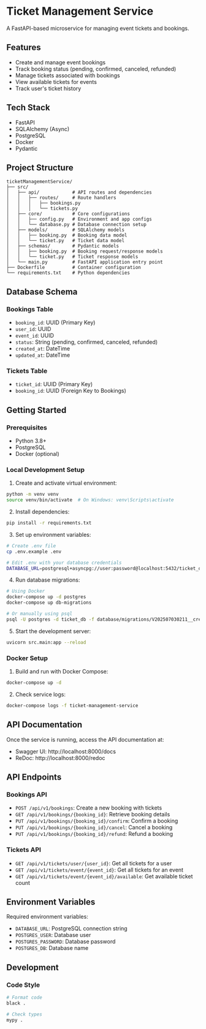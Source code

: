 # Ticket Management Service

A FastAPI-based microservice for managing event tickets and bookings.

## Features

- Create and manage event bookings
- Track booking status (pending, confirmed, canceled, refunded)
- Manage tickets associated with bookings
- View available tickets for events
- Track user's ticket history

## Tech Stack

- FastAPI
- SQLAlchemy (Async)
- PostgreSQL
- Docker
- Pydantic

## Project Structure

```
ticketManagementService/
├── src/
│   ├── api/            # API routes and dependencies
│   │   ├── routes/     # Route handlers
│   │   │   ├── bookings.py
│   │   │   └── tickets.py
│   ├── core/           # Core configurations
│   │   ├── config.py   # Environment and app configs
│   │   └── database.py # Database connection setup
│   ├── models/         # SQLAlchemy models
│   │   ├── booking.py  # Booking data model
│   │   └── ticket.py   # Ticket data model
│   ├── schemas/        # Pydantic models
│   │   ├── booking.py  # Booking request/response models
│   │   └── ticket.py   # Ticket response models
│   └── main.py         # FastAPI application entry point
├── Dockerfile          # Container configuration
└── requirements.txt    # Python dependencies
```

## Database Schema

### Bookings Table

- `booking_id`: UUID (Primary Key)
- `user_id`: UUID
- `event_id`: UUID
- `status`: String (pending, confirmed, canceled, refunded)
- `created_at`: DateTime
- `updated_at`: DateTime

### Tickets Table

- `ticket_id`: UUID (Primary Key)
- `booking_id`: UUID (Foreign Key to Bookings)

## Getting Started

### Prerequisites

- Python 3.8+
- PostgreSQL
- Docker (optional)

### Local Development Setup

1. Create and activate virtual environment:

```bash
python -m venv venv
source venv/bin/activate  # On Windows: venv\Scripts\activate
```

2. Install dependencies:

```bash
pip install -r requirements.txt
```

3. Set up environment variables:

```bash
# Create .env file
cp .env.example .env

# Edit .env with your database credentials
DATABASE_URL=postgresql+asyncpg://user:password@localhost:5432/ticket_db
```

4. Run database migrations:

```bash
# Using Docker
docker-compose up -d postgres
docker-compose up db-migrations

# Or manually using psql
psql -U postgres -d ticket_db -f database/migrations/V202507030211__create_bookings_tickets_table.sql
```

5. Start the development server:

```bash
uvicorn src.main:app --reload
```

### Docker Setup

1. Build and run with Docker Compose:

```bash
docker-compose up -d
```

2. Check service logs:

```bash
docker-compose logs -f ticket-management-service
```

## API Documentation

Once the service is running, access the API documentation at:

- Swagger UI: http://localhost:8000/docs
- ReDoc: http://localhost:8000/redoc

## API Endpoints

### Bookings API

- `POST /api/v1/bookings`: Create a new booking with tickets
- `GET /api/v1/bookings/{booking_id}`: Retrieve booking details
- `PUT /api/v1/bookings/{booking_id}/confirm`: Confirm a booking
- `PUT /api/v1/bookings/{booking_id}/cancel`: Cancel a booking
- `PUT /api/v1/bookings/{booking_id}/refund`: Refund a booking

### Tickets API

- `GET /api/v1/tickets/user/{user_id}`: Get all tickets for a user
- `GET /api/v1/tickets/event/{event_id}`: Get all tickets for an event
- `GET /api/v1/tickets/event/{event_id}/available`: Get available ticket count

## Environment Variables

Required environment variables:

- `DATABASE_URL`: PostgreSQL connection string
- `POSTGRES_USER`: Database user
- `POSTGRES_PASSWORD`: Database password
- `POSTGRES_DB`: Database name

## Development

### Code Style

```bash
# Format code
black .

# Check types
mypy .
```
